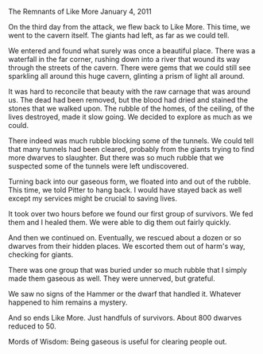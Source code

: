 The Remnants of Like More
January 4, 2011

On the third day from the attack, we flew back to Like More. This time, we went to the cavern itself. The giants had left, as far as we could tell.

We entered and found what surely was once a beautiful place. There was a waterfall in the far corner, rushing down into a river that wound its way through the streets of the cavern. There were gems that we could still see sparkling all around this huge cavern, glinting a prism of light all around.

It was hard to reconcile that beauty with the raw carnage that was around us. The dead had been removed, but the blood had dried and stained the stones that we walked upon. The rubble of the homes, of the ceiling, of the lives destroyed, made it slow going. We decided to explore as much as we could.

There indeed was much rubble blocking some of the tunnels. We could tell that many tunnels had been cleared, probably from the giants trying to find more dwarves to slaughter. But there was so much rubble that we suspected some of the tunnels were left undiscovered.

Turning back into our gaseous form, we floated into and out of the rubble. This time, we told Pitter to hang back. I would have stayed back as well except my services might be crucial to saving lives.

It took over two hours before we found our first group of survivors. We fed them and I healed them. We were able to dig them out fairly quickly.

And then we continued on. Eventually, we rescued about a dozen or so dwarves from their hidden places. We escorted them out of harm's way, checking for giants.

There was one group that was buried under so much rubble that I simply made them gaseous as well. They were unnerved, but grateful.

We saw no signs of the Hammer or the dwarf that handled it. Whatever happened to him remains a mystery.

And so ends Like More. Just handfuls of survivors. About 800 dwarves reduced to 50\.

Mords of Wisdom: Being gaseous is useful for clearing people out.